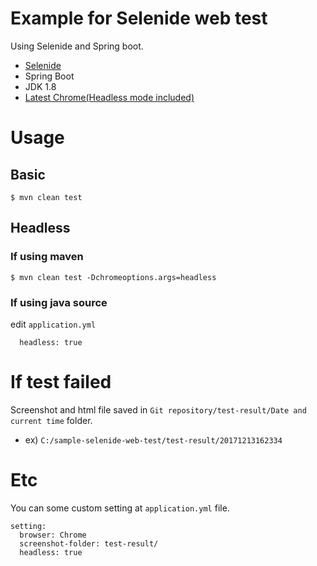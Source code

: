 # Example for Selenide web test
Using Selenide and Spring boot.
- [Selenide](http://selenide.org/)
- Spring Boot
- JDK 1.8
- [Latest Chrome(Headless mode included)](https://www.google.com/chrome/browser/desktop/index.html)

# Usage
## Basic
```
$ mvn clean test
```

## Headless
### If using maven
```
$ mvn clean test -Dchromeoptions.args=headless
```

### If using java source
edit `application.yml`
```
  headless: true
```

# If test failed
Screenshot and html file saved in `Git repository/test-result/Date and current time` folder.

- ex) `C:/sample-selenide-web-test/test-result/20171213162334`

# Etc
You can some custom setting at `application.yml` file.
```
setting:
  browser: Chrome
  screenshot-folder: test-result/
  headless: true

```
